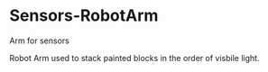 # Sensors-RobotArm
Arm for sensors

Robot Arm used to stack painted blocks in the order of visbile light.
